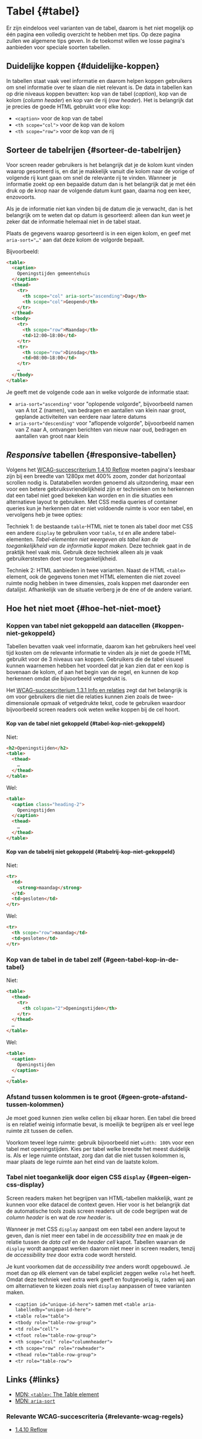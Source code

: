 <!-- @license CC0-1.0 -->

# Tabel {#tabel}

Er zijn eindeloos veel varianten van de tabel, daarom is het niet mogelijk op één pagina een volledig overzicht te hebben met tips. Op deze pagina zullen we algemene tips geven. In de toekomst willen we losse pagina's aanbieden voor speciale soorten tabellen.

## Duidelijke koppen {#duidelijke-koppen}

In tabellen staat vaak veel informatie en daarom helpen koppen gebruikers om snel informatie over te slaan die niet relevant is. De data in tabellen kan op drie niveaus koppen bevatten: kop van de tabel (_caption_), kop van de kolom (_column header_) en kop van de rij (_row header_). Het is belangrijk dat je precies de goede HTML gebruikt voor elke kop:

- `<caption>` voor de kop van de tabel
- `<th scope="col">` voor de kop van de kolom
- `<th scope="row">` voor de kop van de rij

<!--
### Heading versus caption {#heading-versus-caption}

Voor screen reader gebruikers is het voordeel van het `<caption>` element dat die zowel context geeft wanneer je bij de tabel komt en je de pagina van begin tot einde leest, als wanneer je van verderop weer terug gaat naar een eerdere tabel. Een heading die een tabel beschrijft (`h1`-`h6` element) wordt alleen aangekondigd wanneer je van begin naar het einde leest; je mist dus context als je terug gaat.
-->

## Sorteer de tabelrijen {#sorteer-de-tabelrijen}

Voor screen reader gebruikers is het belangrijk dat je de kolom kunt vinden waarop gesorteerd is, en dat je makkelijk vanuit die kolom naar de vorige of volgende rij kunt gaan om snel de relevante rij te vinden. Wanneer je informatie zoekt op een bepaalde datum dan is het belangrijk dat je met één druk op de knop naar de volgende datum kunt gaan, daarna nog een keer, enzovoorts.

Als je de informatie niet kan vinden bij de datum die je verwacht, dan is het belangrijk om te weten dat op datum is gesorteerd: alleen dan kun weet je zeker dat de informatie helemaal niet in de tabel staat.

Plaats de gegevens waarop gesorteerd is in een eigen kolom, en geef met `aria-sort="…"` aan dat deze kolom de volgorde bepaalt.

Bijvoorbeeld:

```html
<table>
  <caption>
    Openingstijden gemeentehuis
  </caption>
  <thead>
    <tr>
      <th scope="col" aria-sort="ascending">Dag</th>
      <th scope="col">Geopend</th>
    </tr>
  </thead>
  <tbody>
    <tr>
      <th scope="row">Maandag</th>
      <td>12:00—18:00</td>
    </tr>
    <tr>
      <th scope="row">Dinsdag</th>
      <td>08:00—18:00</td>
    </tr>
    …
  </tbody>
</table>
```

Je geeft met de volgende code aan in welke volgorde de informatie staat:

- `aria-sort="ascending"` voor "oplopende volgorde", bijvoorbeeld namen van A tot Z (namen), van bedragen en aantallen van klein naar groot, geplande activiteiten van eerdere naar latere datums
- `aria-sort="descending"` voor "aflopende volgorde", bijvoorbeeld namen van Z naar A, ontvangen berichten van nieuw naar oud, bedragen en aantallen van groot naar klein

## _Responsive_ tabellen {#responsive-tabellen}

Volgens het [WCAG-succescriterium 1.4.10 Reflow](/wcag/1.4.10) moeten pagina's leesbaar zijn bij een breedte van 1280px met 400% zoom, zonder dat horizontaal scrollen nodig is. Datatabellen worden genoemd als uitzondering, maar een voor een betere gebruiksvriendelijkheid zijn er technieken om te herkennen dat een tabel niet goed bekeken kan worden en in die situaties een alternatieve layout te gebruiken. Met CSS media queries of container queries kun je herkennen dat er niet voldoende ruimte is voor een tabel, en vervolgens heb je twee opties:

Techniek 1: de bestaande `table`-HTML niet te tonen als tabel door met CSS een andere `display` te gebruiken voor `table`, `td` en alle andere tabel-elementen. _Tabel-elementen niet weergeven als tabel kan de toegankelijkheid van de informatie kapot maken._ Deze techniek gaat in de praktijk heel vaak mis. Gebruik deze techniek alleen als je vaak gebruikerstesten doet voor toegankelijkheid.

Techniek 2: HTML aanbieden in twee varianten. Naast de HTML `<table>` element, ook de gegevens tonen met HTML elementen die niet zoveel ruimte nodig hebben in twee dimensies, zoals koppen met daaronder een datalijst. Afhankelijk van de situatie verberg je de éne of de andere variant.

## Hoe het niet moet {#hoe-het-niet-moet}

### Koppen van tabel niet gekoppeld aan datacellen {#koppen-niet-gekoppeld}

Tabellen bevatten vaak veel informatie, daarom kan het gebruikers heel veel tijd kosten om de relevante informatie te vinden als je niet de goede HTML gebruikt voor de 3 niveaus van koppen. Gebruikers die de tabel visueel kunnen waarnemen hebben het voordeel dat je kan zien dat er een kop is bovenaan de kolom, of aan het begin van de regel, en kunnen de kop herkennen omdat die bijvoorbeeld vetgedrukt is.

Het [WCAG-succescriterium 1.3.1 Info en relaties](/wcag/1.3.1) zegt dat het belangrijk is om voor gebruikers die niet die relaties kunnen zien zoals de twee-dimensionale opmaak of vetgedrukte tekst, code te gebruiken waardoor bijvoorbeeld screen readers ook weten welke koppen bij de cel hoort.

#### Kop van de tabel niet gekoppeld {#tabel-kop-niet-gekoppeld}

Niet:

```html
<h2>Openingstijden</h2>
<table>
  <thead>
    …
  </thead>
</table>
```

Wel:

```html
<table>
  <caption class="heading-2">
    Openingstijden
  </caption>
  <thead>
    …
  </thead>
</table>
```

#### Kop van de tabelrij niet gekoppeld {#tabelrij-kop-niet-gekoppeld}

Niet:

```html
<tr>
  <td>
    <strong>maandag</strong>
  </td>
  <td>gesloten</td>
</tr>
```

Wel:

```html
<tr>
  <th scope="row">maandag</td>
  <td>gesloten</td>
</tr>
```

<!--

TODO:

#### Kop van de kolom niet gekoppeld {#kop-van-de-kolom-niet-gekoppeld}

-->

### Kop van de tabel in de tabel zelf {#geen-tabel-kop-in-de-tabel}

Niet:

```html
<table>
  <thead>
    <tr>
      <th colspan="2">Openingstijden</th>
    </tr>
  </thead>
  …
</table>
```

Wel:

```html
<table>
  <caption>
    Openingstijden
  </caption>
  …
</table>
```

### Afstand tussen kolommen is te groot {#geen-grote-afstand-tussen-kolommen}

Je moet goed kunnen zien welke cellen bij elkaar horen. Een tabel die breed is en relatief weinig informatie bevat, is moeilijk te begrijpen als er veel lege ruimte zit tussen de cellen.

Voorkom teveel lege ruimte: gebruik bijvoorbeeld niet `width: 100%` voor een tabel met openingstijden. Kies per tabel welke breedte het meest duidelijk is. Als er lege ruimte ontstaat, zorg dan dat die niet tussen kolommen is, maar plaats de lege ruimte aan het eind van de laatste kolom.

### Tabel niet toegankelijk door eigen CSS `display` {#geen-eigen-css-display}

Screen readers maken het begrijpen van HTML-tabellen makkelijk, want ze kunnen voor elke datacel de context geven. Hier voor is het belangrijk dat de automatische tools zoals screen readers uit de code begrijpen wat de _column header_ is en wat de _row header_ is.

Wanneer je met CSS `display` aanpast om een tabel een andere layout te geven, dan is niet meer een tabel in de _accessibility tree_ en maak je de relatie tussen de _data cell_ en de _header cell_ kapot. Tabellen waarvan de `display` wordt aangepast werken daarom niet meer in screen readers, tenzij de _accessibility tree_ door extra code wordt hersteld.

Je kunt voorkomen dat de _accessibility tree_ anders wordt opgebouwd. Je moet dan op élk element van de tabel expliciet zeggen welke `role` het heeft. Omdat deze techniek veel extra werk geeft en foutgevoelig is, raden wij aan om alternatieven te kiezen zoals niet `display` aanpassen of twee varianten maken.

- `<caption id="unique-id-here">` samen met `<table aria-labelledby="unique-id-here">`
- `<table role="table">`
- `<tbody role="table-row-group">`
- `<td role="cell">`
- `<tfoot role="table-row-group">`
- `<th scope="col" role="columnheader">`
- `<th scope="row" role="rowheader">`
- `<thead role="table-row-group">`
- `<tr role="table-row">`

## Links {#links}

- [MDN: `<table>`: The Table element](https://developer.mozilla.org/en-US/docs/Web/HTML/Element/table)
- [MDN: `aria-sort`](https://developer.mozilla.org/en-US/docs/Web/Accessibility/ARIA/Attributes/aria-sort)

### Relevante WCAG-succescriteria {#relevante-wcag-regels}

- [1.4.10 Reflow](/wcag/1.4.10)
